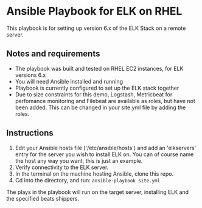 # Ansible Playbook for ELK on RHEL
 
This playbook is for setting up version 6.x of the ELK Stack on a remote server. 

## Notes and requirements
 - The playbook was built and tested on RHEL EC2 instances, for ELK versions 6.x 
 - You will need Ansible installed and running
 - Playbook is currently configured to set up the ELK stack together 
 - Due to size constraints for this demo, Logstash, Metricbeat for perfomance monitoring and Filebeat are available as roles, but have not been added. This can be changed in your site.yml file by adding the roles.
 
 
 ## Instructions
 
 1. Edit your Ansible hosts file ('/etc/ansible/hosts') and add an 'elkservers' entry for the server you wish to install ELK on. You can of course name the host any way you want, this is just an example. 
 2. Verify connectivity to the ELK server.
 3. In the terminal on the machine hosting Ansible, clone this repo.
 4. Cd into the directory, and run:
 `ansible-playbook site.yml`
 
 The plays in the playbook will run on the target server, installing ELK and the specified beats shippers. 
 
[site.yml]: https://github.com/maggiejg/ansible-playbook-elk-rhel.git
